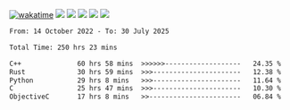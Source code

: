 [![wakatime](https://wakatime.com/badge/user/368879df-dc38-4b1a-86c4-8a2054a0e074.svg)](https://wakatime.com/@368879df-dc38-4b1a-86c4-8a2054a0e074)
<img src="https://img.shields.io/badge/Windows-0078D6?style=flat&logo=Windows&logoColor=white">
<img src="https://img.shields.io/badge/IntelliJ_IDEA-000000.svg?style=flat&logo=IntelliJ-IDEA&logoColor=white">
<img src="https://img.shields.io/badge/CLion-000000.svg?style=flat&logo=CLion&logoColor=white">
<img src="https://img.shields.io/badge/Visual_Studio_Code-007ACC?style=flat&logo=Visual-Studio-Code&logoColor=white">
<img src="https://img.shields.io/badge/Discord-5865F2?label=kano42&style=flat&logo=discord&logoColor=white">
<br>


<!--START_SECTION:waka-->

```txt
From: 14 October 2022 - To: 30 July 2025

Total Time: 250 hrs 23 mins

C++              60 hrs 58 mins  >>>>>>-------------------   24.35 %
Rust             30 hrs 59 mins  >>>----------------------   12.38 %
Python           29 hrs 8 mins   >>>----------------------   11.64 %
C                25 hrs 47 mins  >>>----------------------   10.30 %
ObjectiveC       17 hrs 8 mins   >>-----------------------   06.84 %
```

<!--END_SECTION:waka-->
